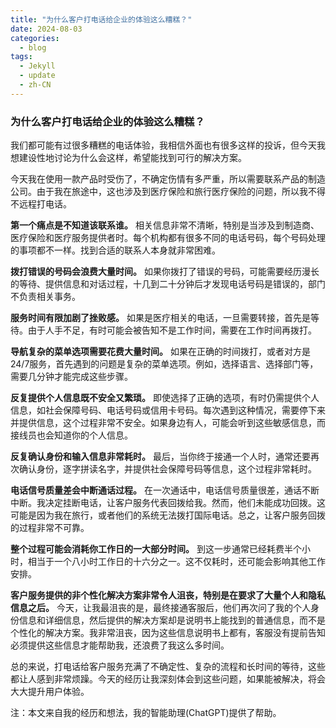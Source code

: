 ```yaml
---
title: "为什么客户打电话给企业的体验这么糟糕？"
date: 2024-08-03
categories:
  - blog
tags:
  - Jekyll
  - update
  - zh-CN
---
```


### 为什么客户打电话给企业的体验这么糟糕？

我们都可能有过很多糟糕的电话体验，我相信外面也有很多这样的投诉，但今天我想建设性地讨论为什么会这样，希望能找到可行的解决方案。

今天我在使用一款产品时受伤了，不确定伤情有多严重，所以需要联系产品的制造公司。由于我在旅途中，这也涉及到医疗保险和旅行医疗保险的问题，所以我不得不远程打电话。

**第一个痛点是不知道该联系谁。** 相关信息非常不清晰，特别是当涉及到制造商、医疗保险和医疗服务提供者时。每个机构都有很多不同的电话号码，每个号码处理的事项都不一样。找到合适的联系人本身就非常困难。

**拨打错误的号码会浪费大量时间。** 如果你拨打了错误的号码，可能需要经历漫长的等待、提供信息和对话过程，十几到二十分钟后才发现电话号码是错误的，部门不负责相关事务。

**服务时间有限加剧了挫败感。** 如果是医疗相关的电话，一旦需要转接，首先是等待。由于人手不足，有时可能会被告知不是工作时间，需要在工作时间再拨打。

**导航复杂的菜单选项需要花费大量时间。** 如果在正确的时间拨打，或者对方是24/7服务，首先遇到的问题是复杂的菜单选项。例如，选择语言、选择部门等，需要几分钟才能完成这些步骤。

**反复提供个人信息既不安全又繁琐。** 即使选择了正确的选项，有时仍需提供个人信息，如社会保障号码、电话号码或信用卡号码。每次遇到这种情况，需要停下来并提供信息，这个过程非常不安全。如果身边有人，可能会听到这些敏感信息，而接线员也会知道你的个人信息。

**反复确认身份和输入信息非常耗时。** 最后，当你终于接通一个人时，通常还要再次确认身份，逐字拼读名字，并提供社会保障号码等信息，这个过程非常耗时。

**电话信号质量差会中断通话过程。** 在一次通话中，电话信号质量很差，通话不断中断。我决定挂断电话，让客户服务代表回拨给我。然而，他们未能成功回拨。这可能是因为我在旅行，或者他们的系统无法拨打国际电话。总之，让客户服务回拨的过程非常不可靠。

**整个过程可能会消耗你工作日的一大部分时间。** 到这一步通常已经耗费半个小时，相当于一个八小时工作日的十六分之一。这不仅耗时，还可能会影响其他工作安排。

**客户服务提供的非个性化解决方案非常令人沮丧，特别是在要求了大量个人和隐私信息之后。** 今天，让我最沮丧的是，最终接通客服后，他们再次问了我的个人身份信息和详细信息，然后提供的解决方案却是说明书上能找到的普通信息，而不是个性化的解决方案。我非常沮丧，因为这些信息说明书上都有，客服没有提前告知必须提供这些信息才能帮助我，还浪费了我这么多时间。

总的来说，打电话给客户服务充满了不确定性、复杂的流程和长时间的等待，这些都让人感到非常烦躁。今天的经历让我深刻体会到这些问题，如果能被解决，将会大大提升用户体验。

注：本文来自我的经历和想法，我的智能助理(ChatGPT)提供了帮助。